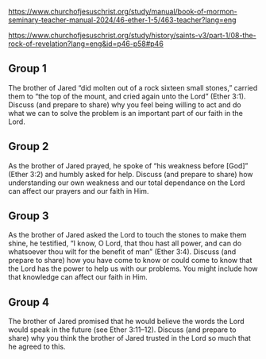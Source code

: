https://www.churchofjesuschrist.org/study/manual/book-of-mormon-seminary-teacher-manual-2024/46-ether-1-5/463-teacher?lang=eng


https://www.churchofjesuschrist.org/study/history/saints-v3/part-1/08-the-rock-of-revelation?lang=eng&id=p46-p58#p46


## Group 1 
The brother of Jared “did molten out of a rock sixteen small stones,” carried them to “the top of the mount, and cried again unto the Lord” (Ether 3:1). Discuss (and prepare to share) why you feel being willing to act and do what we can to solve the problem is an important part of our faith in the Lord.
## Group 2 
As the brother of Jared prayed, he spoke of “his weakness before [God]” (Ether 3:2) and humbly asked for help. Discuss (and prepare to share) how understanding our own weakness and our total dependance on the Lord can affect our prayers and our faith in Him.
## Group 3 
As the brother of Jared asked the Lord to touch the stones to make them shine, he testified, “I know, O Lord, that thou hast all power, and can do whatsoever thou wilt for the benefit of man” (Ether 3:4). Discuss (and prepare to share) how you have come to know or could come to know that the Lord has the power to help us with our problems. You might include how that knowledge can affect our faith in Him.
## Group 4
The brother of Jared promised that he would believe the words the Lord would speak in the future (see Ether 3:11–12). Discuss (and prepare to share) why you think the brother of Jared trusted in the Lord so much that he agreed to this.

